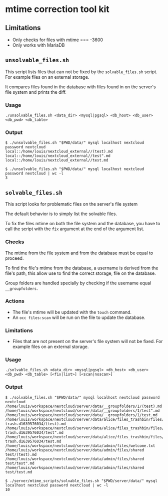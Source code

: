 # mtime correction tool kit

## Limitations

- Only checks for files with mtime === -3600
- Only works with MariaDB

## `unsolvable_files.sh`

This script lists files that can not be fixed by the `solvable_files.sh` script. For example files on an external storage.

It compares files found in the database with files found in on the server's file system and prints the diff.

### Usage

```shell
./unsolvable_files.sh <data_dir> <mysql|pgsql> <db_host> <db_user> <db_pwd> <db_table>
```

### Output

```shell
$ ./unsolvable_files.sh "$PWD/data/" mysql localhost nextcloud password nextcloud
local::/home/louis/nextcloud_external//(test).md
local::/home/louis/nextcloud_external//test".md
local::/home/louis/nextcloud_external//test.md
```

```shell
$ ./unsolvable_files.sh "$PWD/data/" mysql localhost nextcloud password nextcloud | wc -l
3
```

## `solvable_files.sh`

This script looks for problematic files on the server's file system

The default behavior is to simply list the solvable files.

To fix the files mtime on both the file system and the database, you have to call the script with the `fix` argument at the end of the argument list.

### Checks

The mtime from the file system and from the database must be equal to proceed.

To find the file's mtime from the database, a username is derived from the file's path, this allow use to find the correct storage, file on the database.

Group folders are handled specially by checking if the username equal `__groupfolders`.

### Actions

- The file's mtime will be updated with the `touch` command.
- An `occ files:scan` will be run on the file to update the database.

### Limitations

- Files that are not present on the server's file system will not be fixed. For example files on an external storage.

### Usage

```shell
./solvable_files.sh <data_dir> <mysql|pgsql> <db_host> <db_user> <db_pwd> <db_table> [<fix|list>] [<scan|noscan>]
```

### Output

```shell
$ ./solvable_files.sh "$PWD/data/" mysql localhost nextcloud password nextcloud
/home/louis/workspace/nextcloud/server/data/__groupfolders/1/(test).md
/home/louis/workspace/nextcloud/server/data/__groupfolders/1/test".md
/home/louis/workspace/nextcloud/server/data/__groupfolders/1/test.md
/home/louis/workspace/nextcloud/server/data/alice/files_trashbin/files/storage trash.d1639576034/(test).md
/home/louis/workspace/nextcloud/server/data/alice/files_trashbin/files/storage trash.d1639576034/test".md
/home/louis/workspace/nextcloud/server/data/alice/files_trashbin/files/storage trash.d1639576034/test.md
/home/louis/workspace/nextcloud/server/data/admin/files/welcome.txt
/home/louis/workspace/nextcloud/server/data/admin/files/shared test/(test).md
/home/louis/workspace/nextcloud/server/data/admin/files/shared test/test".md
/home/louis/workspace/nextcloud/server/data/admin/files/shared test/test.md
```

```shell
$ ./server/mtime_scripts/solvable_files.sh "$PWD/server/data/" mysql localhost nextcloud password nextcloud | wc -l
10
```
